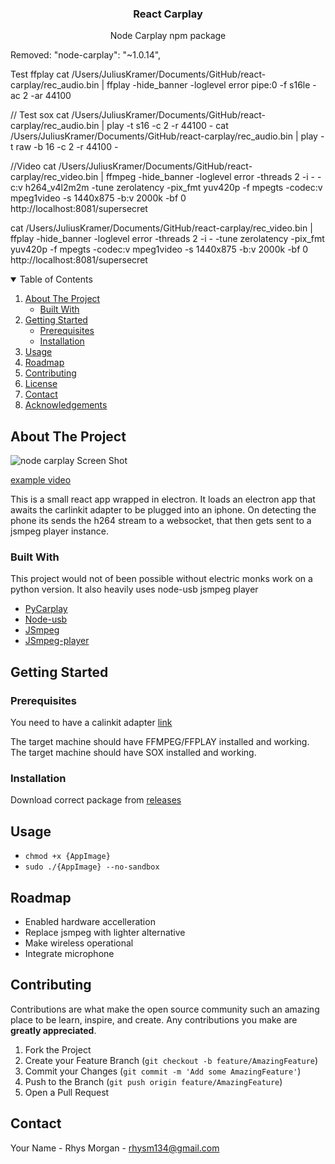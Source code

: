 
<h3 align="center">React Carplay</h3>

  <p align="center">
    Node Carplay npm package
</p>


Removed:
 "node-carplay": "~1.0.14",
    
Test ffplay
cat /Users/JuliusKramer/Documents/GitHub/react-carplay/rec_audio.bin | ffplay -hide_banner -loglevel error pipe:0 -f s16le -ac 2 -ar 44100

// Test sox
cat /Users/JuliusKramer/Documents/GitHub/react-carplay/rec_audio.bin | play -t s16 -c 2 -r 44100 -
cat /Users/JuliusKramer/Documents/GitHub/react-carplay/rec_audio.bin | play -t raw -b 16 -c 2 -r 44100  -

//Video
cat /Users/JuliusKramer/Documents/GitHub/react-carplay/rec_video.bin | ffmpeg -hide_banner -loglevel error -threads 2 -i - -c:v h264_v4l2m2m -tune zerolatency -pix_fmt yuv420p -f mpegts -codec:v mpeg1video -s 1440x875 -b:v 2000k -bf 0 http://localhost:8081/supersecret

cat /Users/JuliusKramer/Documents/GitHub/react-carplay/rec_video.bin | ffplay -hide_banner -loglevel error -threads 2 -i - -tune zerolatency -pix_fmt yuv420p -f mpegts -codec:v mpeg1video -s 1440x875 -b:v 2000k -bf 0 http://localhost:8081/supersecret

<!-- TABLE OF CONTENTS -->
<details open="open">
  <summary>Table of Contents</summary>
  <ol>
    <li>
      <a href="#about-the-project">About The Project</a>
      <ul>
        <li><a href="#built-with">Built With</a></li>
      </ul>
    </li>
    <li>
      <a href="#getting-started">Getting Started</a>
      <ul>
        <li><a href="#prerequisites">Prerequisites</a></li>
        <li><a href="#installation">Installation</a></li>
      </ul>
    </li>
    <li><a href="#usage">Usage</a></li>
    <li><a href="#roadmap">Roadmap</a></li>
    <li><a href="#contributing">Contributing</a></li>
    <li><a href="#license">License</a></li>
    <li><a href="#contact">Contact</a></li>
    <li><a href="#acknowledgements">Acknowledgements</a></li>
  </ol>
</details>



<!-- ABOUT THE PROJECT -->
## About The Project

![node carplay Screen Shot](https://i.imgur.com/egkvgau.png)

[example video](https://youtu.be/mBeYd7RNw1w)

This is a small react app wrapped in electron. It loads an electron app that awaits the carlinkit adapter to be plugged into an iphone.
On detecting the phone its sends the h264 stream to a websocket, that then gets sent to a jsmpeg player instance.

### Built With

This project would not of been possible without electric monks work on a python version. It also heavily uses node-usb jsmpeg player
* [PyCarplay](https://github.com/electric-monk/pycarplay)
* [Node-usb](https://github.com/tessel/node-usb)
* [JSmpeg](https://github.com/phoboslab/jsmpeg)
* [JSmpeg-player](https://github.com/cycjimmy/jsmpeg-player)



<!-- GETTING STARTED -->
## Getting Started



### Prerequisites

You need to have a calinkit adapter [link](https://amzn.to/3jwLT46) 

The target machine should have FFMPEG/FFPLAY installed and working.
The target machine should have SOX installed and working.

### Installation

Download correct package from [releases](https://github.com/rhysmorgan134/react-carplay/releases)



<!-- USAGE EXAMPLES -->
## Usage

* ```chmod +x {AppImage}```
* ```sudo ./{AppImage} --no-sandbox```


<!-- ROADMAP -->
## Roadmap

* Enabled hardware accelleration
* Replace jsmpeg with lighter alternative
* Make wireless operational
* Integrate microphone


<!-- CONTRIBUTING -->
## Contributing

Contributions are what make the open source community such an amazing place to be learn, inspire, and create. Any contributions you make are **greatly appreciated**.

1. Fork the Project
2. Create your Feature Branch (`git checkout -b feature/AmazingFeature`)
3. Commit your Changes (`git commit -m 'Add some AmazingFeature'`)
4. Push to the Branch (`git push origin feature/AmazingFeature`)
5. Open a Pull Request





<!-- CONTACT -->
## Contact

Your Name - Rhys Morgan - rhysm134@gmail.com

